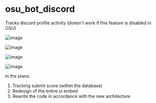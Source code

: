 # osu_bot_discord

Tracks discord profile activity (doesn't work if this feature is disabled in OSU)

![image](https://user-images.githubusercontent.com/70542011/154005106-15f2433b-20e0-4dd8-8e98-30321e0b73be.png)

![image](https://user-images.githubusercontent.com/70542011/154066080-ea276f0e-ec50-416b-867c-324dcebde3fe.png)

![image](https://user-images.githubusercontent.com/70542011/158176095-9130ba33-14a1-49d4-9481-5d0c921fd405.png)

![image](https://user-images.githubusercontent.com/70542011/158175994-a2bef6c9-ad82-491b-9ab2-438f59886267.png)

In the plans:
1) Tracking submit score (within the database)
2) Redesign of the entire ui embed
3) Rewrite the code in accordance with the new architecture
